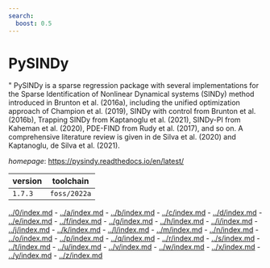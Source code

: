 ```yaml
---
search:
  boost: 0.5
---
```

# PySINDy

" PySINDy is a sparse regression package with several implementations for the Sparse Identification of Nonlinear Dynamical systems (SINDy) method introduced in Brunton et al. (2016a), including the unified optimization approach of Champion et al. (2019), SINDy with control from Brunton et al. (2016b), Trapping SINDy from Kaptanoglu et al. (2021), SINDy-PI from Kaheman et al. (2020), PDE-FIND from Rudy et al. (2017), and so on. A comprehensive literature review is given in de Silva et al. (2020) and Kaptanoglu, de Silva et al. (2021).

*homepage*: <https://pysindy.readthedocs.io/en/latest/>

version | toolchain
--------|----------
``1.7.3`` | ``foss/2022a``

[../0/index.md](0) - [../a/index.md](a) - [../b/index.md](b) - [../c/index.md](c) - [../d/index.md](d) - [../e/index.md](e) - [../f/index.md](f) - [../g/index.md](g) - [../h/index.md](h) - [../i/index.md](i) - [../j/index.md](j) - [../k/index.md](k) - [../l/index.md](l) - [../m/index.md](m) - [../n/index.md](n) - [../o/index.md](o) - [../p/index.md](p) - [../q/index.md](q) - [../r/index.md](r) - [../s/index.md](s) - [../t/index.md](t) - [../u/index.md](u) - [../v/index.md](v) - [../w/index.md](w) - [../x/index.md](x) - [../y/index.md](y) - [../z/index.md](z)

